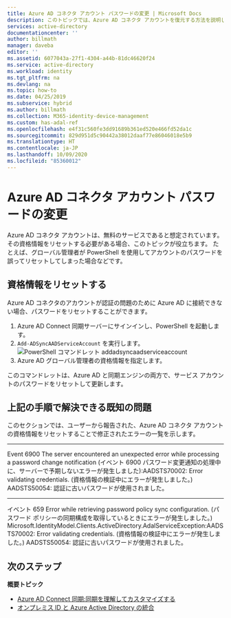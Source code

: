 ```yaml
---
title: Azure AD コネクタ アカウント パスワードの変更 | Microsoft Docs
description: このトピックでは、Azure AD コネクタ アカウントを復元する方法を説明します。
services: active-directory
documentationcenter: ''
author: billmath
manager: daveba
editor: ''
ms.assetid: 6077043a-27f1-4304-a44b-81dc46620f24
ms.service: active-directory
ms.workload: identity
ms.tgt_pltfrm: na
ms.devlang: na
ms.topic: how-to
ms.date: 04/25/2019
ms.subservice: hybrid
ms.author: billmath
ms.collection: M365-identity-device-management
ms.custom: has-adal-ref
ms.openlocfilehash: e4f31c560fe3dd91689b361ed520e466fd52da1c
ms.sourcegitcommit: 829d951d5c90442a38012daaf77e86046018e5b9
ms.translationtype: HT
ms.contentlocale: ja-JP
ms.lasthandoff: 10/09/2020
ms.locfileid: "85360012"
---
```

# <a name="change-the-azure-ad-connector-account-password"></a>Azure AD コネクタ アカウント パスワードの変更
Azure AD コネクタ アカウントは、無料のサービスであると想定されています。 その資格情報をリセットする必要がある場合、このトピックが役立ちます。 たとえば、グローバル管理者が PowerShell を使用してアカウントのパスワードを誤ってリセットしてしまった場合などです。

## <a name="reset-the-credentials"></a>資格情報をリセットする
Azure AD コネクタのアカウントが認証の問題のために Azure AD に接続できない場合、パスワードをリセットすることができます。

1. Azure AD Connect 同期サーバーにサインインし、PowerShell を起動します。
2. `Add-ADSyncAADServiceAccount` を実行します。
   ![PowerShell コマンドレット addadsyncaadserviceaccount](./media/how-to-connect-azureadaccount/addadsyncaadserviceaccount.png)
3. Azure AD グローバル管理者の資格情報を指定します。

このコマンドレットは、Azure AD と同期エンジンの両方で、サービス アカウントのパスワードをリセットして更新します。

## <a name="known-issues-these-steps-can-solve"></a>上記の手順で解決できる既知の問題
このセクションでは、ユーザーから報告された、Azure AD コネクタ アカウントの資格情報をリセットすることで修正されたエラーの一覧を示します。

---
Event 6900 The server encountered an unexpected error while processing a password change notification (イベント 6900 パスワード変更通知の処理中に、サーバーで予期しないエラーが発生しました):AADSTS70002: Error validating credentials. (資格情報の検証中にエラーが発生しました。) AADSTS50054: 認証に古いパスワードが使用されました。

---
イベント 659 Error while retrieving password policy sync configuration. (パスワード ポリシーの同期構成を取得しているときにエラーが発生しました。) Microsoft.IdentityModel.Clients.ActiveDirectory.AdalServiceException:AADSTS70002: Error validating credentials. (資格情報の検証中にエラーが発生しました。) AADSTS50054: 認証に古いパスワードが使用されました。

## <a name="next-steps"></a>次のステップ
**概要トピック**

* [Azure AD Connect 同期:同期を理解してカスタマイズする](how-to-connect-sync-whatis.md)
* [オンプレミス ID と Azure Active Directory の統合](whatis-hybrid-identity.md)
